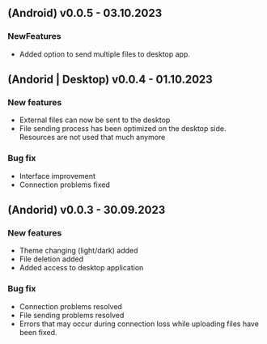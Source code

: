 ## (Android) v0.0.5 - 03.10.2023
###  NewFeatures
 -  Added option to send multiple files to desktop app.

## (Andorid | Desktop) v0.0.4 - 01.10.2023
### New features
 - External files can now be sent to the desktop
 - File sending process has been optimized on the desktop side.
Resources are not used that much anymore
### Bug fix
 - Interface improvement
 - Connection problems fixed

## (Andorid) v0.0.3 - 30.09.2023
### New features
 - Theme changing (light/dark) added
 - File deletion added
 -  Added access to desktop application
### Bug fix
 - Connection problems resolved
 - File sending problems  resolved
 - Errors that may occur during connection loss while uploading files have been fixed.
